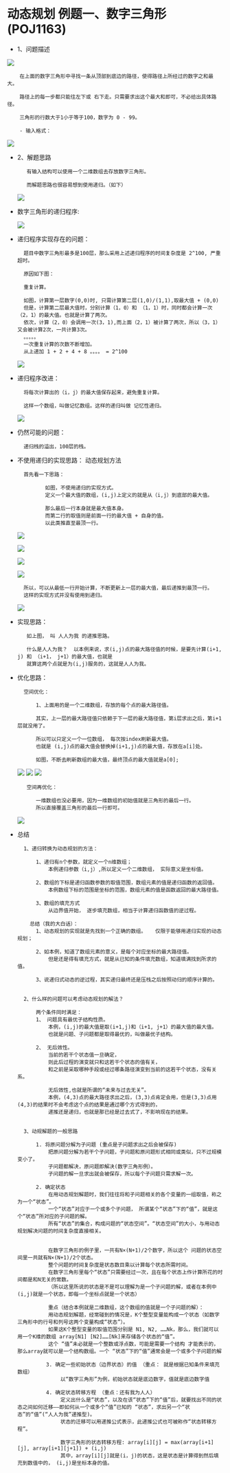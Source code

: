 # 动态规划 例题一、数字三角形(POJ1163)


- 1、问题描述

![](https://github.com/hunzino1/images/blob/master/resources/images/algorithm/dynamic_programming/1.png)


        在上面的数字三角形中寻找一条从顶部到底边的路径，使得路径上所经过的数字之和最大。
        
        路径上的每一步都只能往左下或 右下走。只需要求出这个最大和即可，不必给出具体路径。
        
        三角形的行数大于1小于等于100，数字为 0 - 99。
        
        - 输入格式：
        
   ![](https://github.com/hunzino1/images/blob/master/resources/images/algorithm/dynamic_programming/2.png)
   
   
- 2、解题思路

        
         有输入结构可以使用一个二维数组去存放数字三角形。
         
         而解题思路也很容易想到使用递归。（如下）

   ![](https://github.com/hunzino1/images/blob/master/resources/images/algorithm/dynamic_programming/3.png)
   
   
   
    
- 数字三角形的递归程序:



      
   ![](https://github.com/hunzino1/images/blob/master/resources/images/algorithm/dynamic_programming/4.png)
   
   
   
   
- 递归程序实现存在的问题：


        题目中数字三角形最多是100层，那么采用上述递归程序的时间复杂度是 2^100, 严重超时。
        
        原因如下图：
        
        重复计算。
        
        如图，计算第一层数字(0,0)时, 只需计算第二层(1,0)/(1,1),取最大值 + (0,0)
        但是，计算第二层最大值时，分别计算（1，0）和 （1，1）时，同时都会计算一次（2，1）的最大值。也就是计算了两次。
        依次，计算（2，0）会调用一次(3，1),而上面（2，1）被计算了两次，所以（3，1）又会被计算2次，一共计算3次。
        。。。。。
        一次重复计算的次数不断增加。
        从上递加 1 + 2 + 4 + 8 。。。。 = 2^100


   ![](https://github.com/hunzino1/images/blob/master/resources/images/algorithm/dynamic_programming/5.png)




- 递归程序改进：


        将每次计算出的（i，j）的最大值保存起来，避免重复计算。   

        这样一个数组，叫做记忆数组。这样的递归叫做 记忆性递归。
        
        
        
   ![](https://github.com/hunzino1/images/blob/master/resources/images/algorithm/dynamic_programming/6.png)
   
   
   
   
- 仍然可能的问题：


        递归栈的溢出，100层的栈。
        
            
- 不使用递归的实现思路： 动态规划方法


        首先看一下思路：
        
               如图，不使用递归的实现方式。
               定义一个最大值的数组，(i,j)上定义的就是从（i,j）到底部的最大值。
               
               那么最后一行本身就是最大值本身。
               而第二行的取值则是前面一行的最大值 + 自身的值。
               以此类推直至最顶一行。
               
               
   ![](https://github.com/hunzino1/images/blob/master/resources/images/algorithm/dynamic_programming/7.png)
   
   
   ![](https://github.com/hunzino1/images/blob/master/resources/images/algorithm/dynamic_programming/11.png)
   
   
   ![](https://github.com/hunzino1/images/blob/master/resources/images/algorithm/dynamic_programming/14.png)
   
   
   
   ![](https://github.com/hunzino1/images/blob/master/resources/images/algorithm/dynamic_programming/15.png)
   
   
               
        所以，可以从最低一行开始计算，不断更新上一层的最大值，最后递推到最顶一行。
        这样的实现方式并没有使用到递归。
        
        
   ![](https://github.com/hunzino1/images/blob/master/resources/images/algorithm/dynamic_programming/16.png)
   
   
- 实现思路：


         如上图， 叫 人人为我 的递推思路。
         
         什么是人人为我？  以本例来说，求(i,j)点的最大路径值的时候，是要先计算(i+1, j) 和 （i+1， j+1）的最大值，也就是
         就算这两个点就是为(i,j)服务的，这就是人人为我。
         
         
- 优化思路：

    
        空间优化：
        
            1、上面用的是一个二维数组，存放的每个点的最大路径值。 
            
            其实，上一层的最大路径值只依赖于下一层的最大路径值，第i层求出之后，第i+1层就没用了。
            
            所以可以只定义一个一位数组， 每次按index刷新最大值。
            也就是 (i,j)点的最大值会替换掉(i+1,j)点的最大值，存放在a[i]处。
            
            如图，不断去刷新数组的最大值，最终顶点的最大值就是a[0];
            
   ![](https://github.com/hunzino1/images/blob/master/resources/images/algorithm/dynamic_programming/17.png)
   ![](https://github.com/hunzino1/images/blob/master/resources/images/algorithm/dynamic_programming/18.png)
   ![](https://github.com/hunzino1/images/blob/master/resources/images/algorithm/dynamic_programming/20.png)
   
   
   
   
         空间再优化：
         
            一维数组也没必要用，因为一维数组的初始值就是三角形的最后一行。
            所以直接覆盖三角形的最后一行即可。
            
            
   ![](https://github.com/hunzino1/images/blob/master/resources/images/algorithm/dynamic_programming/25.png)


- 总结


        1、递归转换为动态规划的方法：
        
            1、递归有n个参数，就定义一个n维数组；
                本例递归参数（i,j）,所以定义一个二维数组， 实际意义是坐标值。
                
            2、数组的下标是递归函数参数的取值范围，数组元素的值是递归函数的返回值。
                本例数组下标的范围是坐标的范围，数组元素的值是函数返回的最大路径值。
                
            3、数组的填充方式
                从边界值开始， 逐步填充数组，相当于计算递归函数值的逆过程。
                
          总结（我的大白话）：
            1、动态规划的实现就是先找到一个正确的数组。   仅限于能够用递归实现的动态规划；
            
            2、如本例，知道了数组元素的意义，是每个对应坐标的最大路径值。
                但是还是得有填充方式，就是从已知的条件填充数组，知道填满找到所求的值。
                
            3、说递归式动态的逆过程，其实递归最终还是压栈之后按照动归的顺序计算的。
                
                
        2、什么样的问题可以考虑动态规划的解法？
        
            两个条件同时满足：
            1、 问题具有最优子结构性质。             
                本例，(i,j)的最大值是取(i+1,j)和（i+1, j+1）的最大值的最大值。
                也就是问题、子问题都是取得最优的，叫做最优子结构。
                
            2、 无后效性。
                当前的若干个状态值一旦确定，
                则此后过程的演变就只和这若干个状态的值有关，
                和之前是采取哪种手段或经过哪条路径演变到当前的这若干个状态，没有关系。
                
                无后效性,也就是所谓的“未来与过去无关”。
                本例，(4,3)点的最大路径求出之后，(3,3)点肯定会用，但是(3,3)点用(4,3)的结果时不会考虑这个点的结果是通过哪个方式得到的，
                递推还是递归，也就是那已经是过去式了，不影响现在的结果。
                
                
        3、动规解题的一般思路
        
            1. 将原问题分解为子问题 (重点是子问题求出之后会被保存)
                把原问题分解为若干个子问题，子问题和原问题形式相同或类似，只不过规模变小了。
                子问题都解决，原问题即解决(数字三角形例）。 
                子问题的解一旦求出就会被保存，所以每个子问题只需求解一次。
            
            2. 确定状态 
                在用动态规划解题时，我们往往将和子问题相关的各个变量的一组取值，称之为一个“状态”。
                一个“状态”对应于一个或多个子问题， 所谓某个“状态”下的“值”，就是这个“状态”所对应的子问题的解。
                所有“状态”的集合，构成问题的“状态空间”。“状态空间”的大小，与用动态规划解决问题的时间复杂度直接相关。 
                
                
                在数字三角形的例子里，一共有N×(N+1)/2个数字，所以这个 问题的状态空间里一共就有N×(N+1)/2个状态。 
                整个问题的时间复杂度是状态数目乘以计算每个状态所需时间。 
                在数字三角形里每个“状态”只需要经过一次，且在每个状态上作计算所花的时间都是和N无关的常数。 
                （所以这里所说的状态是不是可以理解为是一个子问题的解，或者在本例中(i,j)就是一个状态，即每一个坐标点就是一个状态）
                
                重点（结合本例就是二维数组，这个数组的值就是一个子问题的解）：
                用动态规划解题，经常碰到的情况是，K个整型变量能构成一个状态（如数字三角形中的行号和列号这两个变量构成“状态”）。
                如果这K个整型变量的取值范围分别是 N1, N2, ……Nk，那么，我们就可以用一个K维的数组 array[N1] [N2]……[Nk]来存储各个状态的“值”。
                这个 “值”未必就是一个整数或浮点数，可能是需要一个结构 才能表示的，那么array就可以是一个结构数组。一个 “状态”下的“值”通常会是一个或多个子问题的解
            
            　　3. 确定一些初始状态（边界状态）的值 （重点： 就是根据已知条件来填充数组）
                    以“数字三角形”为例，初始状态就是底边数字，值就是底边数字值
            
            　　4. 确定状态转移方程 （重点：还有我为人人）
                    定义出什么是“状态”，以及在该“状态”下的“值”后，就要找出不同的状态之间如何迁移――即如何从一个或多个“值”已知的 “状态”，求出另一个“状态”的“值”(“人人为我”递推型)。
                    状态的迁移可以用递推公式表示，此递推公式也可被称作“状态转移方程”。 
                    
                    数字三角形的状态转移方程: array[i][j] = max(array[i+1][j], array[i+1][j+1]) + (i,j)
                    其中，array[i][j]就是(i，j)的状态，这是状态是计算得到然后填充到数值中的， (i,j)是坐标本身的值。   
                 